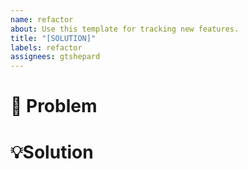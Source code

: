 ```yaml
---
name: refactor
about: Use this template for tracking new features.
title: "[SOLUTION]"
labels: refactor
assignees: gtshepard
---
```


# 🚨 Problem

# 💡Solution